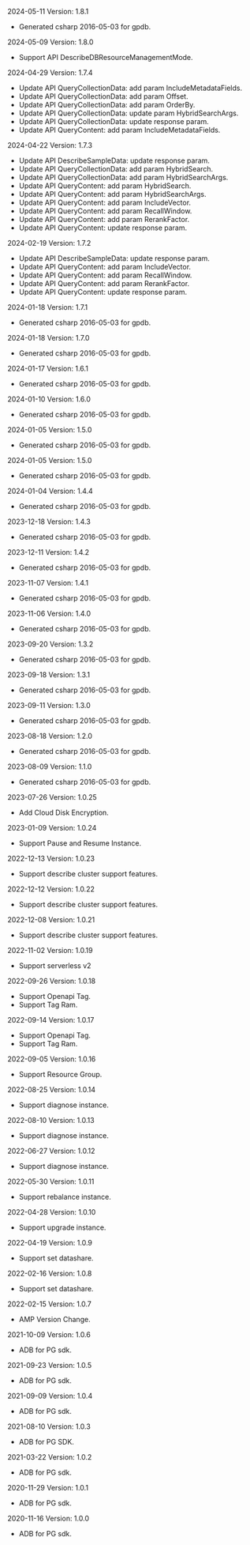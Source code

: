 2024-05-11 Version: 1.8.1
- Generated csharp 2016-05-03 for gpdb.

2024-05-09 Version: 1.8.0
- Support API DescribeDBResourceManagementMode.


2024-04-29 Version: 1.7.4
- Update API QueryCollectionData: add param IncludeMetadataFields.
- Update API QueryCollectionData: add param Offset.
- Update API QueryCollectionData: add param OrderBy.
- Update API QueryCollectionData: update param HybridSearchArgs.
- Update API QueryCollectionData: update response param.
- Update API QueryContent: add param IncludeMetadataFields.


2024-04-22 Version: 1.7.3
- Update API DescribeSampleData: update response param.
- Update API QueryCollectionData: add param HybridSearch.
- Update API QueryCollectionData: add param HybridSearchArgs.
- Update API QueryContent: add param HybridSearch.
- Update API QueryContent: add param HybridSearchArgs.
- Update API QueryContent: add param IncludeVector.
- Update API QueryContent: add param RecallWindow.
- Update API QueryContent: add param RerankFactor.
- Update API QueryContent: update response param.


2024-02-19 Version: 1.7.2
- Update API DescribeSampleData: update response param.
- Update API QueryContent: add param IncludeVector.
- Update API QueryContent: add param RecallWindow.
- Update API QueryContent: add param RerankFactor.
- Update API QueryContent: update response param.


2024-01-18 Version: 1.7.1
- Generated csharp 2016-05-03 for gpdb.

2024-01-18 Version: 1.7.0
- Generated csharp 2016-05-03 for gpdb.

2024-01-17 Version: 1.6.1
- Generated csharp 2016-05-03 for gpdb.

2024-01-10 Version: 1.6.0
- Generated csharp 2016-05-03 for gpdb.

2024-01-05 Version: 1.5.0
- Generated csharp 2016-05-03 for gpdb.

2024-01-05 Version: 1.5.0
- Generated csharp 2016-05-03 for gpdb.

2024-01-04 Version: 1.4.4
- Generated csharp 2016-05-03 for gpdb.

2023-12-18 Version: 1.4.3
- Generated csharp 2016-05-03 for gpdb.

2023-12-11 Version: 1.4.2
- Generated csharp 2016-05-03 for gpdb.

2023-11-07 Version: 1.4.1
- Generated csharp 2016-05-03 for gpdb.

2023-11-06 Version: 1.4.0
- Generated csharp 2016-05-03 for gpdb.

2023-09-20 Version: 1.3.2
- Generated csharp 2016-05-03 for gpdb.

2023-09-18 Version: 1.3.1
- Generated csharp 2016-05-03 for gpdb.

2023-09-11 Version: 1.3.0
- Generated csharp 2016-05-03 for gpdb.

2023-08-18 Version: 1.2.0
- Generated csharp 2016-05-03 for gpdb.

2023-08-09 Version: 1.1.0
- Generated csharp 2016-05-03 for gpdb.

2023-07-26 Version: 1.0.25
- Add Cloud Disk Encryption.

2023-01-09 Version: 1.0.24
- Support Pause and Resume Instance.


2022-12-13 Version: 1.0.23
- Support describe cluster support features.


2022-12-12 Version: 1.0.22
- Support describe cluster support features.


2022-12-08 Version: 1.0.21
- Support describe cluster support features.


2022-11-02 Version: 1.0.19
- Support serverless v2


2022-09-26 Version: 1.0.18
- Support Openapi Tag.
- Support Tag Ram.


2022-09-14 Version: 1.0.17
- Support Openapi Tag.
- Support Tag Ram.


2022-09-05 Version: 1.0.16
- Support Resource Group.

2022-08-25 Version: 1.0.14
- Support diagnose instance.

2022-08-10 Version: 1.0.13
- Support diagnose instance.

2022-06-27 Version: 1.0.12
- Support diagnose instance.

2022-05-30 Version: 1.0.11
- Support rebalance instance.

2022-04-28 Version: 1.0.10
- Support upgrade instance.

2022-04-19 Version: 1.0.9
- Support set datashare.

2022-02-16 Version: 1.0.8
- Support set datashare.

2022-02-15 Version: 1.0.7
- AMP Version Change.

2021-10-09 Version: 1.0.6
- ADB for PG sdk.

2021-09-23 Version: 1.0.5
- ADB for PG sdk.

2021-09-09 Version: 1.0.4
- ADB for PG sdk.

2021-08-10 Version: 1.0.3
- ADB for PG SDK.

2021-03-22 Version: 1.0.2
- ADB for PG sdk.

2020-11-29 Version: 1.0.1
- ADB for PG sdk.

2020-11-16 Version: 1.0.0
- ADB for PG sdk.

